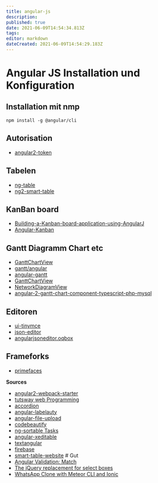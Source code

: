 ```yaml
---
title: angular-js
description: 
published: true
date: 2021-06-09T14:54:34.813Z
tags: 
editor: markdown
dateCreated: 2021-06-09T14:54:29.183Z
---
```


# Angular JS Installation und Konfiguration

## Installation mit nmp

`npm install -g @angular/cli`

## Autorisation

* [angular2-token](https://github.com/neroniaky/angular2-token)

## Tabelen

* [ng-table](http://ng-table.com/#/loading/demo-external-array)
* [ng2-smart-table](https://akveo.github.io/ng2-smart-table/)

## KanBan board

* [Building-a-Kanban-board-application-using-AngularJ](https://www.codeproject.com/Articles/810892/Building-a-Kanban-board-application-using-AngularJ)
* [Angular-Kanban](https://github.com/DlhSoftTeam/Angular-Kanban)

## Gantt Diagramm Chart etc

* [GanttChartView](http://dlhsoft.com/GanttChartHyperLibrary/GanttChartView.html)
* [gantt/angular](http://demos.telerik.com/kendo-ui/gantt/angular)
* [angular-gantt](https://www.angular-gantt.com/demo/)
* [GanttChartView](http://dlhsoft.com/GanttChartHyperLibrary/GanttChartView.html)
* [NetworkDiagramView](http://dlhsoft.com/GanttChartHyperLibrary/NetworkDiagramView.html)
* [angular-2-gantt-chart-component-typescript-php-mysql](https://code.daypilot.org/11244/angular-2-gantt-chart-component-typescript-php-mysql)

## Editoren

* [ui-tinymce](https://github.com/angular-ui/ui-tinymce)
* [json-editor](http://jeremydorn.com/json-editor/)
* [angularjsoneditor.oqbox](http://angularjsoneditor.oqbox.com/#)

## Frameforks

* [primefaces](https://www.primefaces.org)

**Sources**

* [angular2-webpack-starter](https://github.com/AngularClass/angular2-webpack-starter)
* [tutsway web Programming](http://www.tutsway.com/snippets.php)
* [accordion](https://ng-semantic.herokuapp.com/#/elements/accordion)
* [angular-labelauty](https://tablelist.github.io/angular-labelauty/#example)
* [angular-file-upload](http://angular-file-upload.appspot.com/)
* [codebeautify](http://codebeautify.org/)
* [ng-sortable Tasks](http://a5hik.github.io/ng-sortable/#/sprint)
* [angular-xeditable](http://vitalets.github.io/angular-xeditable/#editable-row)
* [textangular](http://textangular.com/)
* [firebase](https://www.firebase.com/docs/web/libraries/angular/)
* [smart-table-website](http://lorenzofox3.github.io/smart-table-website/#section-intro) # Gut
* [Angular Validation: Match](https://github.com/TheSharpieOne/angular-validation-match)
* [The jQuery replacement for select boxes](https://select2.github.io/examples.html)
* [WhatsApp Clone with Meteor CLI and Ionic](https://angular-meteor.com/tutorials/whatsapp/meteor/bootstrapping)
